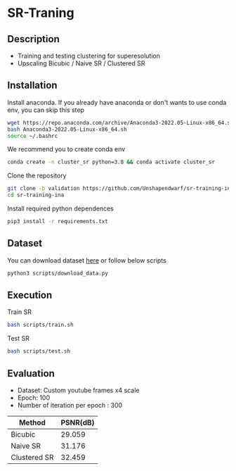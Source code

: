 # SR-Traning
## Description
- Training and testing clustering for superesolution
- Upscaling Bicubic / Naive SR / Clustered SR

<!-- Model list: EDSR/[RCAN](https://github.com/yulunzhang/RCAN)/[SAN](https://github.com/daitao/SAN)/[ABPN](https://github.com/Holmes-Alan/ABPN) -->

## Installation


Install anaconda. If you already have anaconda or don't wants to use conda env, you can skip this step
```sh
wget https://repo.anaconda.com/archive/Anaconda3-2022.05-Linux-x86_64.sh
bash Anaconda3-2022.05-Linux-x86_64.sh
source ~/.bashrc
```

We recommend you to create conda env
```sh
conda create -n cluster_sr python=3.8 && conda activate cluster_sr
```

Clone the repository
```sh
git clone -b validation https://github.com/Unshapendwarf/sr-training-ina.git
cd sr-training-ina
```

Install required python dependences
```sh
pip3 install -r requirements.txt
```


## Dataset
You can download dataset [here](https://drive.google.com/drive/folders/1vHhX0QQj1yjNqkrhZNLjWIXJIenR_ube?usp=sharing) or follow below scripts
```sh
python3 scripts/download_data.py
```

## Execution
Train SR
```sh
bash scripts/train.sh
```

Test SR
```sh
bash scripts/test.sh
```



## Evaluation
- Dataset: Custom youtube frames x4 scale 
- Epoch: 100
- Number of iteration per epoch : 300

|Method|PSNR(dB)|
|------|---|
|Bicubic|29.059|
|Naive SR|31.176|
|Clustered SR|32.459|



